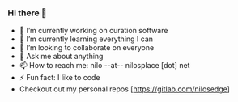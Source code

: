 ### Hi there 👋

- 🔭 I’m currently working on curation software
- 🌱 I’m currently learning everything I can
- 👯 I’m looking to collaborate on everyone
- 💬 Ask me about anything
- 📫 How to reach me: nilo --at-- nilosplace [dot] net
- ⚡ Fun fact: I like to code
- Checkout out my personal repos [https://gitlab.com/nilosedge]

